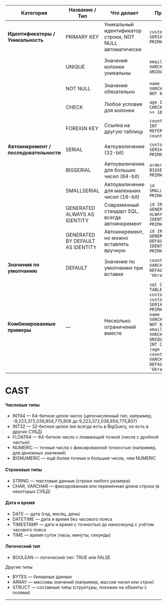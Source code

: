 | Категория                              | Название / Тип                   | Что делает                                              | Пример                                                                                                                                                                                  | Примечание                                             |
| -------------------------------------- | -------------------------------- | ------------------------------------------------------- | --------------------------------------------------------------------------------------------------------------------------------------------------------------------------------------- | ------------------------------------------------------ |
| **Идентификаторы / Уникальность** | PRIMARY KEY                      | Уникальный идентификатор строки, NOT NULL автоматически | `customerid SERIAL PRIMARY KEY`                                                                                                                                                         | Комбинирует уникальность и обязательность              |
|                                   | UNIQUE                           | Значения колонки уникальны                              | `email VARCHAR(100) UNIQUE`                                                                                                                                                             | Можно использовать несколько UNIQUE для разных колонок |
|                                   | NOT NULL                         | Значение обязательно                                    | `name VARCHAR(50) NOT NULL`                                                                                                                                                             | Запрет на NULL                                         |
|                                   | CHECK                            | Любое условие для колонки                               | `age INT CHECK (age >= 18)`                                                                                                                                                             | Можно проверять сложные выражения                      |
|                                   | FOREIGN KEY                      | Ссылка на другую таблицу                                | `country_id INT REFERENCES country(id)`                                                                                                                                                 | Обеспечивает целостность ссылок                        |
| **Автоинкремент / последовательности** | SERIAL                           | Автоувеличение (32-bit)                                 | `customerid SERIAL PRIMARY KEY`                                                                                                                                                         | Создаёт последовательность автоматически               |
|                                    | BIGSERIAL                        | Автоувеличение для больших чисел (64-bit)               | `orderid BIGSERIAL PRIMARY KEY`                                                                                                                                                         | Используется для больших таблиц                        |
|                                    | SMALLSERIAL                      | Автоувеличение для маленьких чисел (16-bit)             | `id SMALLSERIAL PRIMARY KEY`                                                                                                                                                            | Экономит место                                         |
|                                    | GENERATED ALWAYS AS IDENTITY     | Современный стандарт SQL, всегда автоинкремент          | `id INT GENERATED ALWAYS AS IDENTITY PRIMARY KEY`                                                                                                                                       | Вставить вручную нельзя                                |
|                                    | GENERATED BY DEFAULT AS IDENTITY | Автоинкремент, но можно вставлять вручную               | `id INT GENERATED BY DEFAULT AS IDENTITY PRIMARY KEY`                                                                                                                                   | Если значение не указано — срабатывает автоинкремент   |
| **Значения по умолчанию**          | DEFAULT                          | Значение по умолчанию при вставке                       | `country VARCHAR(50) DEFAULT 'Ukraine'`                                                                                                                                                 | Можно использовать с любым типом данных                |
| **Комбинированные примеры**        | —                                | Несколько ограничений вместе                            | `sql CREATE TABLE customer ( customerid SERIAL PRIMARY KEY, name VARCHAR(100) NOT NULL, email VARCHAR(100) UNIQUE, age INT CHECK (age >= 18), country VARCHAR(50) DEFAULT 'Ukraine' );` | Полная таблица с ограничениями и автоинкрементом       |  

# CAST

#### Числовые типы
- INT64 — 64-битное целое число (целочисленный тип, например, -9,223,372,036,854,775,808 до 9,223,372,036,854,775,807)
- INT32 — 32-битное целое (не всегда есть в BigQuery, но есть в других СУБД)
- FLOAT64 — 64-битное число с плавающей точкой (числа с дробной частью)
- NUMERIC — точные числа с фиксированной точностью (например, для денежных значений)
- BIGNUMERIC — ещё более точные и большие числа, чем NUMERIC

#### Строковые типы
- STRING — текстовые данные (строки любого размера)
- CHAR, VARCHAR — фиксированная или переменная длина строки (в некоторых СУБД)

#### Дата и время
- DATE — дата (год, месяц, день)
- DATETIME — дата и время без часового пояса
- TIMESTAMP — дата и время с точностью до наносекунд с учётом часового пояса
- TIME — время суток (часы, минуты, секунды)

#### Логический тип
- BOOLEAN — логический тип: TRUE или FALSE

Другие типы
- BYTES — бинарные данные
- ARRAY — массивы значений (например, массив чисел или строк)
- STRUCT — составные типы (структуры, похожие на объекты с полями)
 ________________________________________________________________________________________________________________________________

